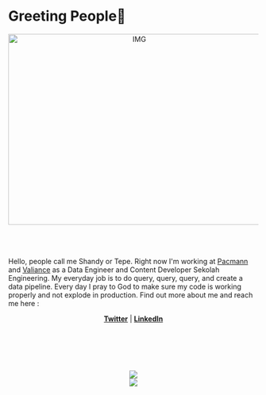 # Greeting People👋


[//]: <> (This is also a comment.)
<div align="center">
<img height="385" width="512" alt="IMG" align="center" src="https://pbs.twimg.com/media/FgsBgkGaMAAanVC.jpg">
</div>

</br>
</br>
</br>

Hello, people call me Shandy or Tepe. Right now I'm working at [Pacmann](https://pacmann.io/) and [Valiance](https://valiance.ai/) as a Data Engineer and Content Developer Sekolah Engineering. My everyday job is to do query, query, query, and create a data pipeline. Every day I pray to God to make sure my code is working properly and not explode in production. Find out more about me and reach me here : 
<p align="center">
  <strong><a href="https://twitter.com/shandytepe">Twitter</a></strong> |
  <strong><a href="https://www.linkedin.com/in/shandytp/">LinkedIn</a></strong>
</p>

</br>
</br>
</br>
</br>

<p align="center" >  
  <a href="https://github.com/anuraghazra/github-readme-stats"> 
<img  src="https://github-readme-stats.vercel.app/api?username=shandytp&&show_icons=true&theme=tokyonight"/>
</a>
  </br>
  
  <a href="https://github.com/anuraghazra/github-readme-stats"> 
<img  src="https://github-readme-stats.vercel.app/api/top-langs/?username=shandytp&layout=compact&theme=tokyonight"/>
</a>
</p>

